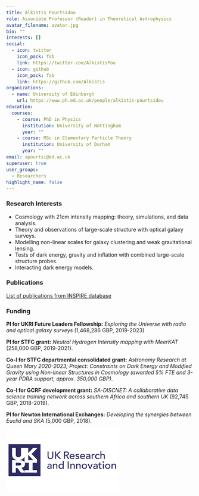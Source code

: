 ```yaml
---
title: Alkistis Pourtsidou
role: Associate Professor (Reader) in Theoretical Astrophysics
avatar_filename: avatar.jpg
bio: ""
interests: []
social:
  - icon: twitter
    icon_pack: fab
    link: https://twitter.com/AlkistisPou
  - icon: github
    icon_pack: fab
    link: https://github.com/Alkistis
organizations:
  - name: University of Edinburgh
    url: https://www.ph.ed.ac.uk/people/alkistis-pourtsidou
education:
  courses:
    - course: PhD in Physics
      institution: University of Nottingham
      year: ""
    - course: MSc in Elementary Particle Theory
      institution: University of Durham
      year: ""
email: apourtsi@ed.ac.uk
superuser: true
user_groups:
  - Researchers
highlight_name: false
---
```

### Research Interests

* Cosmology with 21cm intensity mapping: theory, simulations, and data analysis.
* Theory and observations of large-scale structure with optical galaxy surveys.
* Modelling non-linear scales for galaxy clustering and weak gravitational lensing.
* Tests of dark energy, gravity and inflation with combined large-scale structure probes.
* Interacting dark energy models.

### Publications

[List of publications from INSPIRE database](https://inspirehep.net/literature?sort=mostrecent&size=25&page=1&q=find%20a%20pourtsidou%2C%20alkistis)

### Funding

**PI for UKRI Future Leaders Fellowship:** *Exploring the Universe with radio and optical galaxy surveys* (1,468,286 GBP, 2019-2023)

**PI for STFC grant:** *Neutral Hydrogen Intensity mapping with MeerKAT* (258,000 GBP, 2019-2021).

**Co-I for STFC departmental consolidated grant:** *Astronomy Research at Queen Mary 2020-2023; Project: Constraints on Dark Energy and Modified Gravity using Non-linear Structures in Cosmology (awarded 5% FTE and 3-year PDRA support, approx. 350,000 GBP)*.

**Co-I for GCRF development grant:** *SA-DISCNET: A collaborative data science training network across southern Africa and southern UK* (92,745 GBP, 2018-2019).

**PI for Newton International Exchanges:** *Developing the synergies between Euclid and SKA* (5,000 GBP, 2018).

![](ukrilogo.png)